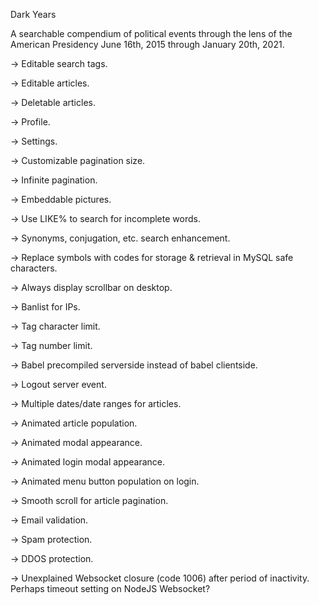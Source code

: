 Dark Years


A searchable compendium of political events through the lens of the American Presidency June 16th, 2015 through January 20th, 2021.



-> Editable search tags.

-> Editable articles.

-> Deletable articles.

-> Profile.

-> Settings.

-> Customizable pagination size.

-> Infinite pagination.

-> Embeddable pictures.

-> Use LIKE% to search for incomplete words.

-> Synonyms, conjugation, etc. search enhancement.

-> Replace symbols with codes for storage & retrieval in MySQL safe characters.

-> Always display scrollbar on desktop.

-> Banlist for IPs.

-> Tag character limit.

-> Tag number limit.

-> Babel precompiled serverside instead of babel clientside.

-> Logout server event.

-> Multiple dates/date ranges for articles.

-> Animated article population.

-> Animated modal appearance.

-> Animated login modal appearance.

-> Animated menu button population on login.

-> Smooth scroll for article pagination.

-> Email validation.

-> Spam protection.

-> DDOS protection.

-> Unexplained Websocket closure (code 1006) after period of inactivity. Perhaps timeout setting on NodeJS Websocket?
